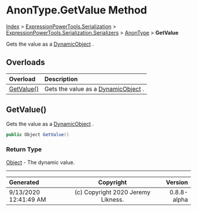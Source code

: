 ﻿# AnonType.GetValue Method

[Index](../index.md) > [ExpressionPowerTools.Serialization](ExpressionPowerTools.Serialization.a.md) > [ExpressionPowerTools.Serialization.Serializers](ExpressionPowerTools.Serialization.Serializers.n.md) > [AnonType](ExpressionPowerTools.Serialization.Serializers.AnonType.cs.md) > **GetValue**

Gets the value as a [DynamicObject](https://docs.microsoft.com/dotnet/api/system.dynamic.dynamicobject) .

## Overloads

| Overload | Description |
| :-- | :-- |
| [GetValue()](#getvalue) | Gets the value as a [DynamicObject](https://docs.microsoft.com/dotnet/api/system.dynamic.dynamicobject) . |
## GetValue()

Gets the value as a [DynamicObject](https://docs.microsoft.com/dotnet/api/system.dynamic.dynamicobject) .

```csharp
public Object GetValue()
```

### Return Type

 [Object](https://docs.microsoft.com/dotnet/api/system.object)  - The dynamic value.



---

| Generated | Copyright | Version |
| :-- | :-: | --: |
| 9/13/2020 12:41:49 AM | (c) Copyright 2020 Jeremy Likness. | 0.8.8-alpha |
